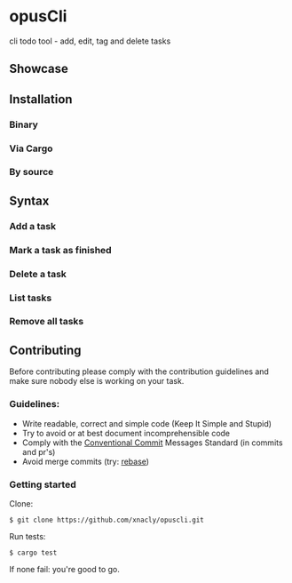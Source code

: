 # opusCli

cli todo tool - add, edit, tag and delete tasks

## Showcase
## Installation
### Binary
### Via Cargo
### By source
## Syntax
### Add a task
### Mark a task as finished
### Delete a task
### List tasks
### Remove all tasks
## Contributing
Before contributing please comply with the contribution guidelines and make sure nobody else is working on your task.
### Guidelines:
- Write readable, correct and simple code (Keep It Simple and Stupid)
- Try to avoid or at best document incomprehensible code
- Comply with the [Conventional Commit](https://www.conventionalcommits.org/en/v1.0.0/) Messages Standard (in commits and pr's)
- Avoid merge commits (try: [rebase](https://git-scm.com/book/en/v2/Git-Branching-Rebasing))
### Getting started
Clone: 
```
$ git clone https://github.com/xnacly/opuscli.git
```
Run tests:
```
$ cargo test
```
If none fail: you're good to go.
